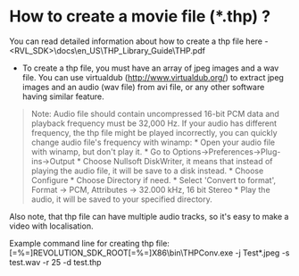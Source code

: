 How to create a movie file (*.thp) ?
====================================


You can read detailed information about how to create a thp file here - <RVL_SDK>\docs\en_US\THP_Library_Guide\THP.pdf

* To create a thp file, you must have an array of jpeg images and a wav file. You can use virtualdub (http://www.virtualdub.org/) to extract jpeg images and an audio (wav file) from avi file, or any other software having similar feature.
> Note: Audio file should contain uncompressed 16-bit PCM data and playback frequency must be 32,000 Hz. If your audio has different frequency, the thp file might be played incorrectly, you can quickly change audio file's frequency with winamp:
    * Open your audio file with winamp, but don't play it.
    * Go to Options->Preferences->Plug-ins->Output
    * Choose Nullsoft DiskWriter, it means that instead of playing the audio file, it will be save to a disk instead.
    * Choose Configure
    * Choose Directory if need.
    * Select 'Convert to format', Format -> PCM, Attributes -> 32.000 kHz, 16 bit Stereo
    * Play the audio, it will be saved to your specified directory.

Also note, that thp file can have multiple audio tracks, so it's easy to make a video with localisation.

Example command line for creating thp file:
[=%=]REVOLUTION_SDK_ROOT[=%=]X86\bin\THPConv.exe -j Test\*.jpeg -s test.wav -r 25 -d test.thp

